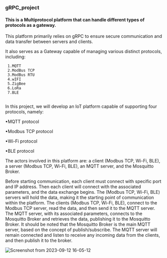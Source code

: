 ### gRPC_project

#### This is a Multiprotocol platform that can handle different types of protocols as a gateway.


This platform primarily relies on gRPC to ensure secure communication and data transfer between servers and clients. 

It also serves as a Gateway capable of managing various distinct protocols, including:

```
 1.MQTT
 2.ModBus TCP
 3.ModBus RTU 
 4.wIFI
 5.ZigBee
 6.LoRa
 7.BLE


```

In this project, we will develop an IoT platform capable of supporting four protocols, namely:

•MQTT protocol

•Modbus TCP protocol

•Wi-Fi protocol

•BLE protocol


The actors involved in this platform are: a client (Modbus TCP, Wi-Fi, BLE), a server (Modbus
TCP, Wi-Fi, BLE), an MQTT server, and the Mosquitto Broker.

Before starting communication, each client must connect with specific port and IP address.
Then each client will connect with the associated parameters, and the data exchange begins.
The (Modbus TCP, Wi-Fi, BLE) servers will hold the data, making it the starting point of
communication within the platform. The clients (Modbus TCP, Wi-Fi, BLE), connect to the
Modbus TCP server, read the data, and then send it to the MQTT server. The MQTT server,
with its associated parameters, connects to the Mosquitto Broker and retrieves the data,
publishing it to the Mosquitto Broker.
It should be noted that the Mosquitto Broker is the main MQTT server, based on the concept of
publish/subscribe. 
The MQTT server will remain connected and listen to receive any incoming data from the
clients, and then publish it to the broker.

![Screenshot from 2023-09-12 16-05-12](https://github.com/AbirOuerghi072/gRPC_project/assets/144790093/a8214096-dcee-4ba5-89e2-bc27e4b3c878)
